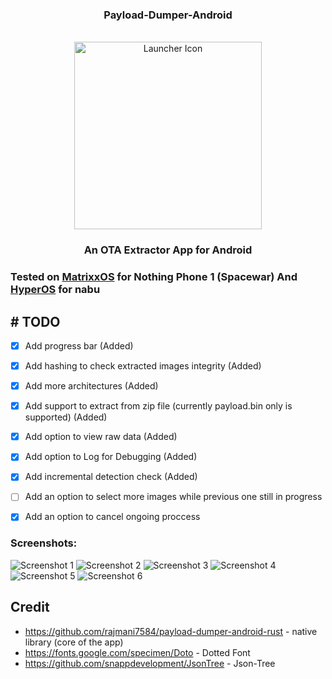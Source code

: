 <div align="center">

### Payload-Dumper-Android
<br/>
<img height="300px" src="./app/src/main/ic_launcher-playstore.png" alt="Launcher Icon"/>

### An OTA Extractor App for Android

</div>

### Tested on <a href="https://www.projectmatrixx.org/">MatrixxOS</a> for Nothing Phone 1 (Spacewar) And <a href="https://xmfirmwareupdater.com/hyperos">HyperOS</a> for nabu

## # TODO
- [x] Add progress bar (Added)
- [x] Add hashing to check extracted images integrity (Added)
- [x] Add more architectures (Added)
- [x] Add support to extract from zip file (currently payload.bin only is supported) (Added)
- [x] Add option to view raw data (Added)
- [x] Add option to Log for Debugging (Added)
- [x] Add incremental detection check (Added)
- [ ] Add an option to select more images while previous one still in progress
- [x] Add an option to cancel ongoing proccess


### Screenshots:
![Screenshot 1](screenshots/screenshot_1.jpg) ![Screenshot 2](screenshots/screenshot_2.jpg) ![Screenshot 3](screenshots/screenshot_3.jpg)
![Screenshot 4](screenshots/screenshot_4.jpg) ![Screenshot 5](screenshots/screenshot_4.jpg) ![Screenshot 6](screenshots/screenshot_6.jpg)

## Credit
+ https://github.com/rajmani7584/payload-dumper-android-rust - native library (core of the app)
+ https://fonts.google.com/specimen/Doto - Dotted Font
+ https://github.com/snappdevelopment/JsonTree - Json-Tree
